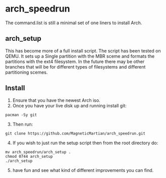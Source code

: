 # arch_speedrun
The command.list is still a minimal set of one liners to install Arch.

## arch_setup
This has become more of a full install script. The script has been tested on QEMU. It sets up a Single partition with the MBR sceme and formats the partitions with the ext4 filesystem. In the future there may be other branches that will be for different types of filesystems and different partitioning scemes.

## Install
1) Ensure that you have the newest Arch iso.
2) Once you have your live disk up and running install git:
```
pacman -Sy git
```
3) Then run:
```
git clone https://github.com/MagneticMartian/arch_speedrun.git
```
4) If you wish to just run the setup script then from the root directory do:
```
mv arch_speedrun/arch_setup .
chmod 0744 arch_setup
./arch_setup
```
5) have fun and see what kind of different improvements you can find.
